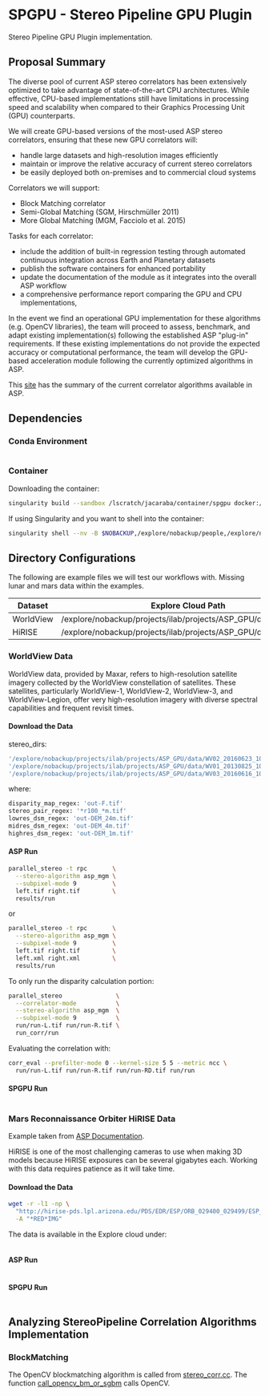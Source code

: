 # SPGPU - Stereo Pipeline GPU Plugin

Stereo Pipeline GPU Plugin implementation.

## Proposal Summary

The diverse pool of current ASP stereo correlators has been extensively optimized to take 
advantage of state-of-the-art CPU architectures. While effective, CPU-based implementations 
still have limitations in processing speed and scalability when compared to their Graphics 
Processing Unit (GPU) counterparts.

We will create GPU-based versions of the most-used ASP stereo correlators, ensuring that
these new GPU correlators will:
  - handle large datasets and high-resolution images efficiently
  - maintain or improve the relative accuracy of current stereo correlators
  - be easily deployed both on-premises and to commercial cloud systems

Correlators we will support:
  - Block Matching correlator
  - Semi-Global Matching (SGM, Hirschmüller 2011)
  - More Global Matching (MGM, Facciolo et al. 2015)

Tasks for each correlator:
  - include the addition of built-in regression testing through automated continuous integration across Earth and Planetary datasets
  - publish the software containers for enhanced portability
  - update the documentation of the module as it integrates into the overall ASP workflow
  - a comprehensive performance report comparing the GPU and CPU implementations,
  
In the event we find an operational GPU implementation for these algorithms (e.g. OpenCV libraries),
the team will proceed to assess, benchmark, and adapt existing implementation(s) following the 
established ASP "plug-in" requirements. If these existing implementations do not provide the expected 
accuracy or computational performance, the team will develop the GPU-based acceleration module following 
the currently optimized algorithms in ASP.

This [site](https://stereopipeline.readthedocs.io/en/latest/next_steps.html#stereo-alg-overview) has
the summary of the current correlator algorithms available in ASP.

## Dependencies

### Conda Environment

```bash
```

### Container

Downloading the container:

```bash
singularity build --sandbox /lscratch/jacaraba/container/spgpu docker://nasanccs/spgpu:latest
```

If using Singularity and you want to shell into the container:

```bash
singularity shell --nv -B $NOBACKUP,/explore/nobackup/people,/explore/nobackup/projects /lscratch/jacaraba/container/spgpu
```

## Directory Configurations

The following are example files we will test our workflows with.
Missing lunar and mars data within the examples.

| Dataset    | Explore Cloud Path                                              |
| ---------- | --------------------------------------------------------------- |
| WorldView  | /explore/nobackup/projects/ilab/projects/ASP_GPU/data/worldview |
| HiRISE     | /explore/nobackup/projects/ilab/projects/ASP_GPU/data/hirise    |

### WorldView Data

WorldView data, provided by Maxar, refers to high-resolution satellite imagery collected
by the WorldView constellation of satellites. These satellites, particularly WorldView-1,
WorldView-2, WorldView-3, and WorldView-Legion, offer very high-resolution imagery with
diverse spectral capabilities and frequent revisit times.

#### Download the Data

stereo_dirs:

```bash
'/explore/nobackup/projects/ilab/projects/ASP_GPU/data/WV02_20160623_10300100577C7E00_1030010058580000'
'/explore/nobackup/projects/ilab/projects/ASP_GPU/data/WV01_20130825_1020010024E78600_10200100241E6200'
'/explore/nobackup/projects/ilab/projects/ASP_GPU/data/WV03_20160616_104001001EBDB400_104001001E13F600'
```

where:

```bash
disparity_map_regex: 'out-F.tif'
stereo_pair_regex: '*r100_*m.tif'
lowres_dsm_regex: 'out-DEM_24m.tif'
midres_dsm_regex: 'out-DEM_4m.tif'
highres_dsm_regex: 'out-DEM_1m.tif'
```

#### ASP Run

```bash
parallel_stereo -t rpc       \
  --stereo-algorithm asp_mgm \
  --subpixel-mode 9          \
  left.tif right.tif         \
  results/run
```

or

```bash
parallel_stereo -t rpc       \
  --stereo-algorithm asp_mgm \
  --subpixel-mode 9          \
  left.tif right.tif         \
  left.xml right.xml         \
  results/run
```

To only run the disparity calculation portion:

```bash
parallel_stereo               \
  --correlator-mode           \
  --stereo-algorithm asp_mgm  \
  --subpixel-mode 9           \
  run/run-L.tif run/run-R.tif \
  run_corr/run
```

Evaluating the correlation with:

```bash
corr_eval --prefilter-mode 0 --kernel-size 5 5 --metric ncc \
  run/run-L.tif run/run-R.tif run/run-RD.tif run/run
```

#### SPGPU Run

```bash
```

### Mars Reconnaissance Orbiter HiRISE Data

Example taken from [ASP Documentation](https://stereopipeline.readthedocs.io/en/latest/examples/hirise.html).

HiRISE is one of the most challenging cameras to use when making 3D models because HiRISE exposures can be 
several gigabytes each. Working with this data requires patience as it will take time.

#### Download the Data

```bash
wget -r -l1 -np \
  "http://hirise-pds.lpl.arizona.edu/PDS/EDR/ESP/ORB_029400_029499/ESP_029421_2300/" \
  -A "*RED*IMG"
```

The data is available in the Explore cloud under:

```bash
```

#### ASP Run

```bash
```

#### SPGPU Run

```bash
```

## Analyzing StereoPipeline Correlation Algorithms Implementation

### BlockMatching

The OpenCV blockmatching algorithm is called from [stereo_corr.cc](https://github.com/NeoGeographyToolkit/StereoPipeline/blob/master/src/asp/Tools/stereo_corr.cc). The function [call_opencv_bm_or_sgbm](https://github.com/NeoGeographyToolkit/StereoPipeline/blob/master/src/asp/Core/LocalAlignment.cc) calls OpenCV.